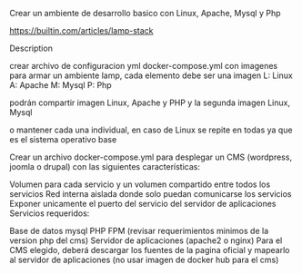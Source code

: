 Crear un ambiente de desarrollo basico con Linux, Apache, Mysql y Php

https://builtin.com/articles/lamp-stack


Description

crear archivo de configuracion yml docker-compose.yml con imagenes para armar un ambiente lamp, cada elemento debe ser una imagen
L: Linux
A: Apache
M: Mysql
P: Php

podrán compartir imagen Linux, Apache y PHP
y la segunda imagen Linux, Mysql

o mantener cada una individual, en caso de Linux se repite en todas ya que es el sistema operativo base




Crear un archivo docker-compose.yml para desplegar un CMS (wordpress, joomla o drupal) con las siguientes características:

Volumen para cada servicio y un volumen compartido entre todos los servicios
Red interna aislada donde solo puedan comunicarse los servicios
Exponer unicamente el puerto del servicio del servidor de aplicaciones
Servicios requeridos:

Base de datos mysql
PHP FPM (revisar requerimientos minimos de la version php del cms)
Servidor de aplicaciones (apache2 o nginx)
Para el CMS elegido, deberá descargar los fuentes de la pagina oficial y mapearlo al servidor de aplicaciones (no usar imagen de docker hub para el cms)
